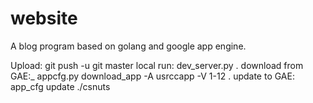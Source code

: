 website
======
A blog program based on golang and google app engine.

Upload: 
        git push -u git master
local run:
        dev_server.py .
download from GAE:_
        appcfg.py download_app -A usrccapp -V 1-12 .
update to GAE:
        app_cfg update ./csnuts
